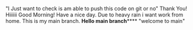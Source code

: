 "I Just want to check is am able 
to 
push 
this code on 
git or 
no"
Thank You!
Hiiiiii
Good Morning!
Have a nice day.
Due to heavy rain i want work from home.
This is my main branch.
******Hello main branch**********
"welcome to main"